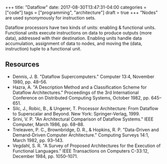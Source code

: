+++
title: "Dataflow"
date: 2017-08-30T13:47:31-04:00
categories = ["code"]
tags = ["programming", "architecture"]
draft = true
+++
"Nodes" are used synonymously for instruction sets.

Dataflow processors have two kinds of units: enabling & functional units.
Functional units execute instructions on data to produce outputs (more data),
addressed with their destination. Enabling units handle data accumulation,
assignment of data to nodes, and moving the (data, instruction) tuple to a
functional unit.

## Resources
* Dennis, J. B. "Dataflow Supercomputers." Computer 13:4, November 1980, pp. 48–56.
* Hazra, A. "A Description Method and a Classification Scheme for Dataflow
  Architectures." Proceedings of the 3rd International Conference on Distributed
  Computing Systems, October 1982, pp. 645–651.
* Silc, J., Robic, B., & Ungerer, T. Processor Architecture: From Dataflow to
  Superscalar and Beyond. New York: Springer-Verlag, 1999.
* Srini, V. P. "An Architectural Comparison of Dataflow Systems." IEEE Computer,
  March 1986, pp. 68–88.
* Treleaven, P. C., Brownbridge, D. R., & Hopkins, R. P. "Data-Driven and
  Demand-Driven Computer Architecture." Computing Surveys 14:1, March 1982, pp.
  93–143.
* Vegdahl, S. R. "A Survey of Proposed Architectures for the Execution of
  Functional Languages." IEEE Transactions on Computers C-33:12, December 1984,
  pp. 1050–1071.
